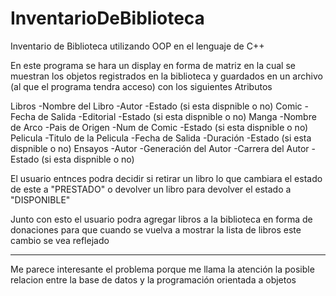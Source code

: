 # InventarioDeBiblioteca
Inventario de Biblioteca utilizando OOP en el lenguaje de C++

En este programa se hara un display en forma de matriz en la cual se muestran los objetos registrados en la biblioteca
y guardados en un archivo (al que el programa tendra acceso) con los siguientes Atributos

Libros
  -Nombre del Libro
  -Autor
  -Estado (si esta dispnible o no)
Comic
  -Fecha de Salida
  -Editorial
  -Estado (si esta dispnible o no)
Manga
  -Nombre de Arco
  -Pais de Origen
  -Num de Comic
  -Estado (si esta dispnible o no)
Pelicula
  -Titulo de la Pelicula
  -Fecha de Salida
  -Duración
  -Estado (si esta dispnible o no)
Ensayos
  -Autor
  -Generación del Autor
  -Carrera del Autor
  -Estado (si esta dispnible o no)
  
El usuario entnces podra decidir si retirar un libro lo que cambiara el estado de este a "PRESTADO" o devolver un libro 
para devolver el estado a "DISPONIBLE"

Junto con esto el usuario podra agregar libros a la biblioteca en forma de donaciones para que cuando se vuelva a mostrar la lista de libros 
este cambio se vea reflejado

________________________________________________________________________________________________________________________________________________

Me parece interesante el problema porque me llama la atención la posible relacion entre la base de datos y la programación orientada a objetos
